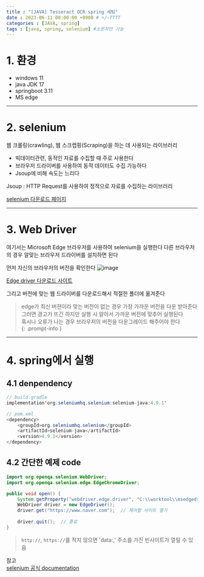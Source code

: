 ```yaml
---
title : "[JAVA] Tesseract OCR spring 세팅"
date : 2023-06-11 00:00:00 +0900 # +/-TTTT
categories : [JAVA, spring]
tags : [java, spring, selenium] #소문자만 가능
---
```


# 1. 환경
- windows 11
- java JDK 17
- springboot 3.11
- MS edge

---

# 2. selenium

웹 크롤링(crawling), 웹 스크랩핑(Scraping)을 하는 데 사용되는 라이브러리

- 빅데이터관련, 동적인 자료를 수집할 때 주로 사용한다
- 브라우저 드라이버를 사용하여 동적 데이터도 수집 가능하다
- Jsoup에 비해 속도는 느리다 

Jsoup
: HTTP Request를 사용하여 정적으로 자료를 수집하는 라이브러리

[selenium 다운로드 페이지](https://www.selenium.dev/downloads/)

---

# 3. Web Driver

여기서는 Microsoft Edge 브라우저를 사용하여 selenium을 실행한다
다른 브라우저의 경우 알맞는 브라우저 드라이버를 설치하면 된다

먼저 자신의 브라우저의 버전을 확인한다
![image](https://github.com/trulyeven/vocr/assets/113951017/7f0e9d6d-9509-43af-ac05-386b07dbe2f3)

[Edge driver 다운로드 사이트](https://developer.microsoft.com/ko-kr/microsoft-edge/tools/webdriver/)

그리고 버전에 맞는 웹 드라이버를 다운로드해서 적절한 폴더에 옮겨준다

> edge가 최신 버젼이라 맞는 버전이 없는 경우 가장 가까운 버전을 다운 받아준다<br>
  그러면 경고가 뜨긴 하지만 실행 시 알아서 가까운 버전에 맞추어 실행된다<br>
  혹시나 오류가 나는 경우 브라우저의 버전을 다운그레이드 해주어야 한다<br>
{: .prompt-info }

---

# 4. spring에서 실행

## 4.1 denpendency

```java
// build.gradle
implementation'org.seleniumhq.selenium:selenium-java:4.9.1'

// pom.xml
<dependency>
    <groupId>org.seleniumhq.selenium</groupId>
    <artifactId>selenium-java</artifactId>
    <version>4.9.1</version>
</dependency>

```

## 4.2 간단한 예제 code
```java
import org.openqa.selenium.WebDriver;
import org.openqa.selenium.edge.EdgeChromeDriver;

public void open() {
    System.getProperty("webdriver.edge.driver", "C:\\worktool\\msedgedriver.exe");  // 웹드라이버 위치
    WebDriver driver = new EdgeDriver();
    driver.get("https://www.naver.com");  // 제어할 사이트 열기
                    
    driver.quit();  // 종료
}
```

> `http://`, `https://`를 적지 않으면 'data:,' 주소를 가진 빈사이트가 열릴 수 있음


참고  
[selenium 공식 documentation](https://www.selenium.dev/documentation/)

